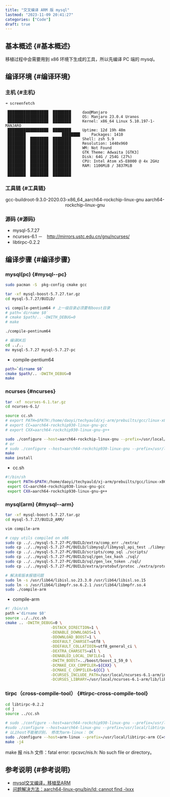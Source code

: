 ```yaml
---
title: "交叉编译 ARM 版 mysql"
lastmod: "2023-11-09 20:41:27"
categories: ["Code"]
draft: true
---
```


## 基本概述 {#基本概述}

移植过程中会需要用到 x86 环境下生成的工具，所以先编译 PC 端的 mysql。


## 编译环境 {#编译环境}


### 主机 {#主机}

```text
➜ screenfetch

 ██████████████████  ████████     dao@Manjaro
 ██████████████████  ████████     OS: Manjaro 23.0.4 Uranos
 ██████████████████  ████████     Kernel: x86_64 Linux 5.10.197-1-MANJARO
 ██████████████████  ████████     Uptime: 12d 19h 48m
 ████████                ████████     Packages: 1410
 ████████  ████████  ████████     Shell: zsh 5.9
 ████████  ████████  ████████     Resolution: 1440x960
 ████████  ████████  ████████     WM: Not Found
 ████████  ████████  ████████     GTK Theme: Adwaita [GTK3]
 ████████  ████████  ████████     Disk: 64G / 254G (27%)
 ████████  ████████  ████████     CPU: Intel Atom x5-E8000 @ 4x 2GHz
 ████████  ████████  ████████     RAM: 1106MiB / 3837MiB
 ████████  ████████  ████████
 ████████  ████████  ████████
```


### 工具链 {#工具链}

<style>.org-center { margin-left: auto; margin-right: auto; text-align: center; }</style>

<div class="org-center">

gcc-buildroot-9.3.0-2020.03-x86_64_aarch64-rockchip-linux-gnu
aarch64-rockchip-linux-gnu

</div>


### 源码 {#源码}

-   mysql-5.7.27
-   ncurses-6.1
    －　<http://mirrors.ustc.edu.cn/gnu/ncurses/>
-   libtirpc-0.2.2


## 编译步骤 {#编译步骤}


### mysql(pc) {#mysql--pc}

```bash
sudo pacman -S  pkg-config cmake gcc

tar -xf mysql-boost-5.7.27.tar.gz
cd mysql-5.7.27/BUILD/

vi compile-pentium64 # 上一级目录必须要有boost目录
# path=`dirname $0`
# cmake $path/.. -DWITH_DEBUG=0
# make

./compile-pentinum64

# 编译OK后
cd ../..
mv mysql-5.7.27 mysql-5.7.27-pc
```

-   compile-pentium64

<!--listend-->

```bash
path=`dirname $0`
cmake $path/.. -DWITH_DEBUG=0
make
```


### ncurses {#ncurses}

```bash
tar -xf　ncurses-6.1.tar.gz
cd ncurses-6.1/

source cc.sh
# export PATH=$PATH:/home/daoyi/techyauld/xj-arm/prebuilts/gcc/linux-x86/aarch64/gcc-buildroot-9.3.0-2020.03-x86_64_aarch64-rockchip-linux-gnu/bin/
# export CC=aarch64-rockchip930-linux-gnu-gcc
# export CXX=aarch64-rockchip930-linux-gnu-g++

sudo ./configure --host=aarch64-rockchip-linux-gnu --prefix=/usr/local/ncurses-6.1-arm　CC=aarch64-linux-gnu-gcc CXX=aarch64-linux-gnu-g++
# or
# sudo ./configure --host=aarch64-rockchip930-linux-gnu --prefix=/usr/local/ncurses-6.1-arm
make
make install
```

-   cc.sh

<!--listend-->

```bash
#!/bin/sh
 export PATH=$PATH:/home/daoyi/techyauld/xj-arm/prebuilts/gcc/linux-x86/aarch64/gcc-buildroot-9.3.0-2020.03-x86_64_aarch64-rockchip-linux-gnu/bin/
 export CC=aarch64-rockchip930-linux-gnu-gcc
 export CXX=aarch64-rockchip930-linux-gnu-g++
```


### mysql(arm) {#mysql--arm}

```bash
tar -xf mysql-boost-5.7.27.tar.gz
cd mysql-5.7.27/BUILD_ARM/

vim compile-arm

# copy utils compiled on x86
sudo cp ../../mysql-5.7.27-PC/BUILD/extra/comp_err ./extra/
sudo cp ../../mysql-5.7.27-PC/BUILD/libmysql/libmysql_api_test ./libmysql
sudo cp ../../mysql-5.7.27-PC/BUILD/scripts/comp_sql ./scripts/
sudo cp ../../mysql-5.7.27-PC/BUILD/sql/gen_lex_hash ./sql/
sudo cp ../../mysql-5.7.27-PC/BUILD/sql/gen_lex_token ./sql/
sudo cp ../../mysql-5.7.27-PC/BUILD/extra/protobuf/protoc ./extra/protobuf/

# 解决库版本报错问题
sudo ln -s /usr/lib64/libisl.so.23.3.0 /usr/lib64/libisl.so.15
sudo ln -s /usr/lib64/libmpfr.so.6.2.1 /usr/lib64/libmpfr.so.4
sudo ./compile-arm
```

-   compile-arm

<!--listend-->

```bash
#! /bin/sh
path ='dirname $0'
source ../../cc.sh
cmake .. -DWITH_DEBUG=0 \
                    -DSTACK_DIRECTION=1 \
                    -DENABLE_DOWNLOADS=1 \
                    -DDOWNLOAD_BOOST=1 \
                    -DDEFAULT_CHARSET=utf8 \
                    -DDEFAULT_COLLATIOIN=utf8_general_ci \
                    -DEXTRA_CHARSETS=all \
                    -DENABLED_LOCAL_INFILE=1  \
                    -DWITH_BOOST=../boost/boost_1_59_0 \
                    -DCMAKE_CXX_COMPILER=${CXX} \
                    -DCMAKE_C_COMPILER=${CC} \
                    -DCURSES_INCLUDE_PATH=/usr/local/ncurses-6.1-arm/include \
                    -DCURSES_LIBRARY=/usr/local/ncurses-6.1-arm/lib/libncurses.a
```


### tirpc（cross-compile-tool） {#tirpc-cross-compile-tool}

```bash
cd libtirpc-0.2.2
cd j
source ../cc.sh

# sudo ./configure --host=aarch64-rockchip930-linux-gnu --prefix=/usr/local/libtirpc-arm CC=$CC CXX=$CXX
#sudo ./configure --host=aarch64-linux-gnu --prefix=/usr/local/libtirpc-arm CC=$CC CXX=$CXX
# 以上host不能被识别， 修改为arm-linux： OK
sudo ./configure --host=arm-linux --prefix=/usr/local/libtirpc-arm CC=$CC CXX=$CXX
make -j4
```

make 报 nis.h 文件：fatal error: rpcsvc/nis.h: No such file or directory。


## 参考说明 {#参考说明}

-   [mysql交叉编译，移植至ARM](https://blog.csdn.net/qq_40405760/article/details/129037611)
-   [问题解决方法：aarch64-linux-gnu/bin/ld: cannot find -lxxx](https://blog.csdn.net/u014248033/article/details/109359024)